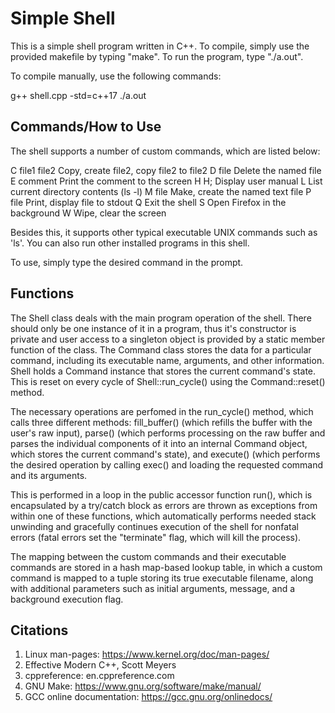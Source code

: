# Simple Shell

This is a simple shell program written in C++. To compile, simply use the
provided makefile by typing "make". To run the program, type "./a.out".

To compile manually, use the following commands:

g++ shell.cpp -std=c++17
./a.out

## Commands/How to Use

The shell supports a number of custom commands, which are listed below:

C file1 file2			Copy, create file2, copy file2 to file2
D file				Delete the named file
E comment			Print the comment to the screen
H				H; Display user manual
L				List current directory contents (ls -l)
M file				Make, create the named text file
P file				Print, display file to stdout
Q				Exit the shell
S				Open Firefox in the background
W				Wipe, clear the screen

Besides this, it supports other typical executable UNIX commands such as
'ls'. You can also run other installed programs in this shell.

To use, simply type the desired command in the prompt.

## Functions

The Shell class deals with the main program operation of the shell. There
should only be one instance of it in a program, thus it's constructor is
private and user access to a singleton object is provided by a static member
function of the class. The Command class stores the data for a particular
command, including its executable name, arguments, and other information.
Shell holds a Command instance that stores the current command's state. This
is reset on every cycle of Shell::run_cycle() using the Command::reset()
method.

The necessary operations are perfomed in the run_cycle() method, which calls
three different methods: fill_buffer() (which refills the buffer with the
user's raw input), parse() (which performs processing on the raw buffer and
parses the individual components of it into an internal Command object,
which stores the current command's state), and execute() (which performs the
desired operation by calling exec() and loading the requested command and
its arguments. 

This is performed in a loop in the public accessor function run(), which is
encapsulated by a try/catch block as errors are thrown as exceptions from
within one of these functions, which automatically performs needed stack
unwinding and gracefully continues execution of the shell for nonfatal
errors (fatal errors set the "terminate" flag, which will kill the process).

The mapping between the custom commands and their executable commands are
stored in a hash map-based lookup table, in which a custom command is mapped
to a tuple storing its true executable filename, along with additional
parameters such as initial arguments, message, and a background execution
flag.

## Citations
1. Linux man-pages: https://www.kernel.org/doc/man-pages/
2. Effective Modern C++, Scott Meyers
3. cppreference: en.cppreference.com 
4. GNU Make: https://www.gnu.org/software/make/manual/
5. GCC online documentation: https://gcc.gnu.org/onlinedocs/
